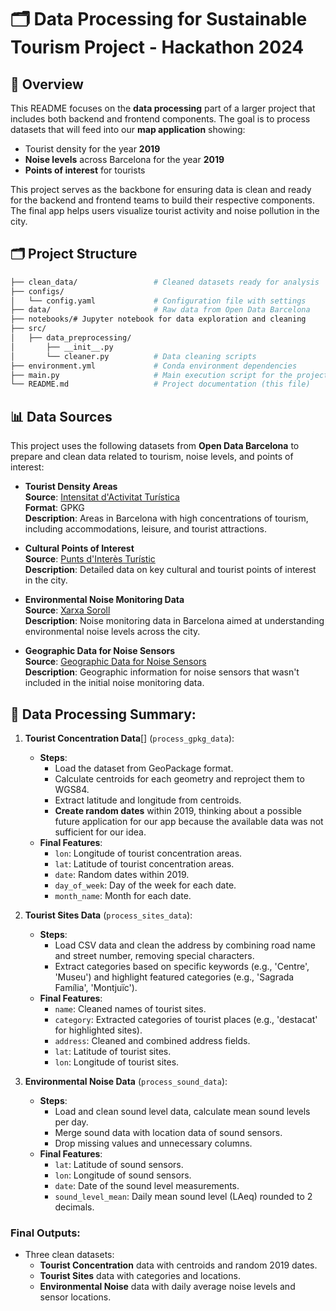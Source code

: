 # 🗂️ Data Processing for Sustainable Tourism Project - Hackathon 2024

## 📖 Overview

This README focuses on the **data processing** part of a larger project that includes both backend and frontend components. The goal is to process datasets that will feed into our **map application** showing:

- Tourist density for the year **2019**
- **Noise levels** across Barcelona for the year **2019**
- **Points of interest** for tourists

This project serves as the backbone for ensuring data is clean and ready for the backend and frontend teams to build their respective components. The final app helps users visualize tourist activity and noise pollution in the city.

## 🗂️ Project Structure

```bash
├── clean_data/                 # Cleaned datasets ready for analysis
├── configs/
│   └── config.yaml             # Configuration file with settings
├── data/                       # Raw data from Open Data Barcelona
├── notebooks/# Jupyter notebook for data exploration and cleaning
├── src/
│   ├── data_preprocessing/
│       ├── __init__.py
│       └── cleaner.py          # Data cleaning scripts
├── environment.yml             # Conda environment dependencies
├── main.py                     # Main execution script for the project
└── README.md                   # Project documentation (this file)
```

## 📊 Data Sources

This project uses the following datasets from **Open Data Barcelona** to prepare and clean data related to tourism, noise levels, and points of interest:

- **Tourist Density Areas**  
  **Source**: [Intensitat d'Activitat Turística](https://opendata-ajuntament.barcelona.cat/data/ca/dataset/intensitat-activitat-turistica)  
  **Format**: GPKG  
  **Description**: Areas in Barcelona with high concentrations of tourism, including accommodations, leisure, and tourist attractions.

- **Cultural Points of Interest**  
  **Source**: [Punts d'Interès Turístic](https://opendata-ajuntament.barcelona.cat/data/ca/dataset/punts-informacio-turistica)  
  **Description**: Detailed data on key cultural and tourist points of interest in the city.

- **Environmental Noise Monitoring Data**  
  **Source**: [Xarxa Soroll](https://opendata-ajuntament.barcelona.cat/data/ca/dataset/xarxasoroll-equipsmonitor-dades)  
  **Description**: Noise monitoring data in Barcelona aimed at understanding environmental noise levels across the city.

- **Geographic Data for Noise Sensors**  
  **Source**: [Geographic Data for Noise Sensors](https://opendata-ajuntament.barcelona.cat/data/ca/dataset/xarxasoroll-equipsmonitor-instal)  
  **Description**: Geographic information for noise sensors that wasn't included in the initial noise monitoring data.

## 🚀 Data Processing Summary:

1. **Tourist Concentration Data**[] (`process_gpkg_data`): 
    - **Steps**:
        - Load the dataset from GeoPackage format.
        - Calculate centroids for each geometry and reproject them to WGS84.
        - Extract latitude and longitude from centroids.
        - **Create random dates** within 2019, thinking about a possible future application for our app because the available data was not sufficient for our idea.
    - **Final Features**:
        - `lon`: Longitude of tourist concentration areas.
        - `lat`: Latitude of tourist concentration areas.
        - `date`: Random dates within 2019.
        - `day_of_week`: Day of the week for each date.
        - `month_name`: Month for each date.

2. **Tourist Sites Data** (`process_sites_data`):
    - **Steps**:
        - Load CSV data and clean the address by combining road name and street number, removing special characters.
        - Extract categories based on specific keywords (e.g., 'Centre', 'Museu') and highlight featured categories (e.g., 'Sagrada Família', 'Montjuïc').
    - **Final Features**:
        - `name`: Cleaned names of tourist sites.
        - `category`: Extracted categories of tourist places (e.g., 'destacat' for highlighted sites).
        - `address`: Cleaned and combined address fields.
        - `lat`: Latitude of tourist sites.
        - `lon`: Longitude of tourist sites.

3. **Environmental Noise Data** (`process_sound_data`):
    - **Steps**:
        - Load and clean sound level data, calculate mean sound levels per day.
        - Merge sound data with location data of sound sensors.
        - Drop missing values and unnecessary columns.
    - **Final Features**:
        - `lat`: Latitude of sound sensors.
        - `lon`: Longitude of sound sensors.
        - `date`: Date of the sound level measurements.
        - `sound_level_mean`: Daily mean sound level (LAeq) rounded to 2 decimals.

### Final Outputs:
- Three clean datasets:
    - **Tourist Concentration** data with centroids and random 2019 dates.
    - **Tourist Sites** data with categories and locations.
    - **Environmental Noise** data with daily average noise levels and sensor locations.
